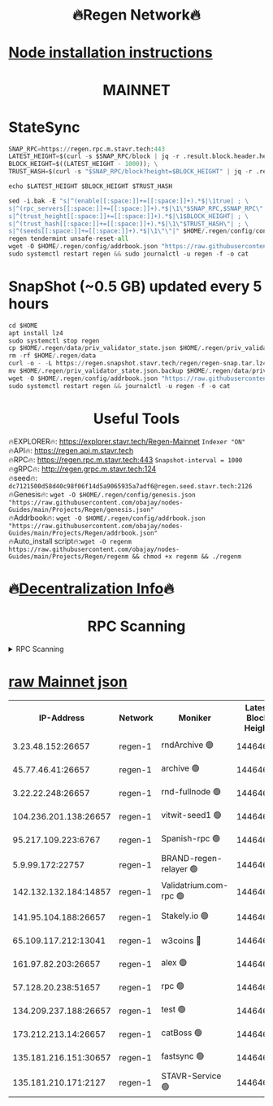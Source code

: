 <h1 align="center"> 🔥Regen Network🔥</h1>

[Node installation instructions](https://github.com/obajay/nodes-Guides/tree/main/Projects/Regen)
=
<h1 align="center"> MAINNET</h1>

# StateSync
```python
SNAP_RPC=https://regen.rpc.m.stavr.tech:443
LATEST_HEIGHT=$(curl -s $SNAP_RPC/block | jq -r .result.block.header.height); \
BLOCK_HEIGHT=$((LATEST_HEIGHT - 1000)); \
TRUST_HASH=$(curl -s "$SNAP_RPC/block?height=$BLOCK_HEIGHT" | jq -r .result.block_id.hash)

echo $LATEST_HEIGHT $BLOCK_HEIGHT $TRUST_HASH

sed -i.bak -E "s|^(enable[[:space:]]+=[[:space:]]+).*$|\1true| ; \
s|^(rpc_servers[[:space:]]+=[[:space:]]+).*$|\1\"$SNAP_RPC,$SNAP_RPC\"| ; \
s|^(trust_height[[:space:]]+=[[:space:]]+).*$|\1$BLOCK_HEIGHT| ; \
s|^(trust_hash[[:space:]]+=[[:space:]]+).*$|\1\"$TRUST_HASH\"| ; \
s|^(seeds[[:space:]]+=[[:space:]]+).*$|\1\"\"|" $HOME/.regen/config/config.toml
regen tendermint unsafe-reset-all
wget -O $HOME/.regen/config/addrbook.json "https://raw.githubusercontent.com/obajay/nodes-Guides/main/Projects/Regen/addrbook.json"
sudo systemctl restart regen && sudo journalctl -u regen -f -o cat
```
# SnapShot (~0.5 GB) updated every 5 hours
```python
cd $HOME
apt install lz4
sudo systemctl stop regen
cp $HOME/.regen/data/priv_validator_state.json $HOME/.regen/priv_validator_state.json.backup
rm -rf $HOME/.regen/data
curl -o - -L https://regen.snapshot.stavr.tech/regen/regen-snap.tar.lz4 | lz4 -c -d - | tar -x -C $HOME/.regen --strip-components 2
mv $HOME/.regen/priv_validator_state.json.backup $HOME/.regen/data/priv_validator_state.json
wget -O $HOME/.regen/config/addrbook.json "https://raw.githubusercontent.com/obajay/nodes-Guides/main/Projects/Regen/addrbook.json"
sudo systemctl restart regen && journalctl -u regen -f -o cat
```

 <h1 align="center"> Useful Tools</h1>

🔥EXPLORER🔥:     https://explorer.stavr.tech/Regen-Mainnet        `Indexer "ON"` \
🔥API🔥:          https://regen.api.m.stavr.tech \
🔥RPC🔥:          https://regen.rpc.m.stavr.tech:443              `Snapshot-interval = 1000` \
🔥gRPC🔥:         http://regen.grpc.m.stavr.tech:124 \
🔥seed🔥:      `dc7121500d58d40c98f06f14d5a9065935a7adf6@regen.seed.stavr.tech:2126` \
🔥Genesis🔥:   `wget -O $HOME/.regen/config/genesis.json "https://raw.githubusercontent.com/obajay/nodes-Guides/main/Projects/Regen/genesis.json"` \
🔥Addrbook🔥:  `wget -O $HOME/.regen/config/addrbook.json "https://raw.githubusercontent.com/obajay/nodes-Guides/main/Projects/Regen/addrbook.json"` \
🔥Auto_install script🔥:`wget -O regenm https://raw.githubusercontent.com/obajay/nodes-Guides/main/Projects/Regen/regenm && chmod +x regenm && ./regenm`

🔥[Decentralization Info](https://github.com/obajay/StateSync-snapshots/tree/main/Projects/Regen/Decentralization)🔥
=
<h1 align="center"> RPC Scanning</h1>

<details>
<summary>RPC Scanning</summary>

<h2 align="center"> We scan nodes in real time every 4 hours. And we provide the final result of RPC endpoints.
We cannot influence the operation of these nodes in any way. </h2>


```python
If Voting Power is higher than 0 --> then the Node is a validator of the network and may be subject to attack and be a potential threat to the chain.
```
```python
We marked such validators with a red symbol
```

</details>

[raw Mainnet json](https://rpc-check.regenm.stavr.tech/regenm/rpc-regenm-result.json)
=


<table><tr><th>IP-Address</th><th>Network</th><th>Moniker</th><th>Latest Block Height</th><th>Earliest Block Height</th><th>Catching Up</th><th>Tx Index</th><th>Voting Power</th><th>Scan Time</th></tr><tr><td>3.23.48.152:26657</td><td>regen-1</td><td>rndArchive 🟢</td><td>14464623</td><td>1</td><td>False</td><td>on</td><td>0</td><td>2024-01-30T00:06:08.025572453UTC</td></tr><tr><td>45.77.46.41:26657</td><td>regen-1</td><td>archive 🟢</td><td>14464624</td><td>1</td><td>False</td><td>on</td><td>0</td><td>2024-01-30T00:06:16.310233308UTC</td></tr><tr><td>3.22.22.248:26657</td><td>regen-1</td><td>rnd-fullnode 🟢</td><td>14464622</td><td>4134001</td><td>False</td><td>on</td><td>0</td><td>2024-01-30T00:06:05.284922409UTC</td></tr><tr><td>104.236.201.138:26657</td><td>regen-1</td><td>vitwit-seed1 🟢</td><td>14464617</td><td>8943001</td><td>False</td><td>on</td><td>0</td><td>2024-01-30T00:05:35.369048456UTC</td></tr><tr><td>95.217.109.223:6767</td><td>regen-1</td><td>Spanish-rpc 🟢</td><td>14464626</td><td>10068001</td><td>False</td><td>on</td><td>0</td><td>2024-01-30T00:06:25.223680879UTC</td></tr><tr><td>5.9.99.172:22757</td><td>regen-1</td><td>BRAND-regen-relayer 🟢</td><td>14464626</td><td>10782501</td><td>False</td><td>on</td><td>0</td><td>2024-01-30T00:06:25.701014960UTC</td></tr><tr><td>142.132.132.184:14857</td><td>regen-1</td><td>Validatrium.com-rpc 🟢</td><td>14464626</td><td>11175001</td><td>False</td><td>on</td><td>0</td><td>2024-01-30T00:06:25.458759980UTC</td></tr><tr><td>141.95.104.188:26657</td><td>regen-1</td><td>Stakely.io 🟢</td><td>14464620</td><td>13442501</td><td>False</td><td>on</td><td>0</td><td>2024-01-30T00:05:54.327269092UTC</td></tr><tr><td>65.109.117.212:13041</td><td>regen-1</td><td>w3coins 🔴</td><td>14464633</td><td>13464633</td><td>False</td><td>off</td><td>23903473036</td><td>2024-01-30T00:07:05.925249183UTC</td></tr><tr><td>161.97.82.203:26657</td><td>regen-1</td><td>alex 🟢</td><td>14464624</td><td>13992001</td><td>False</td><td>on</td><td>0</td><td>2024-01-30T00:06:13.243550177UTC</td></tr><tr><td>57.128.20.238:51657</td><td>regen-1</td><td>rpc 🟢</td><td>14464625</td><td>13992001</td><td>False</td><td>on</td><td>0</td><td>2024-01-30T00:06:18.686082112UTC</td></tr><tr><td>134.209.237.188:26657</td><td>regen-1</td><td>test 🟢</td><td>14464627</td><td>13992001</td><td>False</td><td>on</td><td>0</td><td>2024-01-30T00:06:34.250329120UTC</td></tr><tr><td>173.212.213.14:26657</td><td>regen-1</td><td>catBoss 🟢</td><td>14464623</td><td>14407401</td><td>False</td><td>on</td><td>0</td><td>2024-01-30T00:06:08.303144341UTC</td></tr><tr><td>135.181.216.151:30657</td><td>regen-1</td><td>fastsync 🟢</td><td>14464624</td><td>14457001</td><td>False</td><td>off</td><td>0</td><td>2024-01-30T00:06:12.915071579UTC</td></tr><tr><td>135.181.210.171:2127</td><td>regen-1</td><td>STAVR-Service 🟢</td><td>14464630</td><td>14463001</td><td>False</td><td>on</td><td>0</td><td>2024-01-30T00:06:53.164337225UTC</td></tr></table>